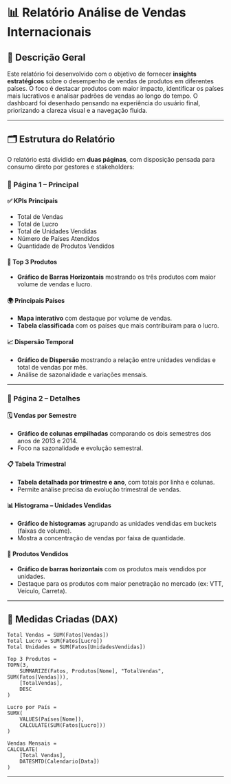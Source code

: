 # 📊 Relatório Análise de Vendas Internacionais

## 🧾 Descrição Geral

Este relatório foi desenvolvido com o objetivo de fornecer **insights estratégicos** sobre o desempenho de vendas de produtos em diferentes países. O foco é destacar produtos com maior impacto, identificar os países mais lucrativos e analisar padrões de vendas ao longo do tempo. O dashboard foi desenhado pensando na experiência do usuário final, priorizando a clareza visual e a navegação fluida.

---

## 🗂 Estrutura do Relatório

O relatório está dividido em **duas páginas**, com disposição pensada para consumo direto por gestores e stakeholders:

### 📄 Página 1 – Principal

#### ✅ KPIs Principais  
- Total de Vendas  
- Total de Lucro  
- Total de Unidades Vendidas  
- Número de Países Atendidos  
- Quantidade de Produtos Vendidos  

#### 🥇 Top 3 Produtos  
- **Gráfico de Barras Horizontais** mostrando os três produtos com maior volume de vendas e lucro.

#### 🌍 Principais Países  
- **Mapa interativo** com destaque por volume de vendas.  
- **Tabela classificada** com os países que mais contribuíram para o lucro.

#### 📈 Dispersão Temporal  
- **Gráfico de Dispersão** mostrando a relação entre unidades vendidas e total de vendas por mês.  
- Análise de sazonalidade e variações mensais.

---

### 📄 Página 2 – Detalhes

#### 🗓 Vendas por Semestre  
- **Gráfico de colunas empilhadas** comparando os dois semestres dos anos de 2013 e 2014.  
- Foco na sazonalidade e evolução semestral.

#### 📋 Tabela Trimestral  
- **Tabela detalhada por trimestre e ano**, com totais por linha e colunas.  
- Permite análise precisa da evolução trimestral de vendas.

#### 📊 Histograma – Unidades Vendidas  
- **Gráfico de histogramas** agrupando as unidades vendidas em buckets (faixas de volume).  
- Mostra a concentração de vendas por faixa de quantidade.

#### 🔢 Produtos Vendidos  
- **Gráfico de barras horizontais** com os produtos mais vendidos por unidades.  
- Destaque para os produtos com maior penetração no mercado (ex: VTT, Veículo, Carreta).

---

## 🧮 Medidas Criadas (DAX)

```DAX
Total Vendas = SUM(Fatos[Vendas])
Total Lucro = SUM(Fatos[Lucro])
Total Unidades = SUM(Fatos[UnidadesVendidas])

Top 3 Produtos = 
TOPN(3, 
    SUMMARIZE(Fatos, Produtos[Nome], "TotalVendas", SUM(Fatos[Vendas])), 
    [TotalVendas], 
    DESC
)

Lucro por País = 
SUMX(
    VALUES(Países[Nome]),
    CALCULATE(SUM(Fatos[Lucro]))
)

Vendas Mensais = 
CALCULATE(
    [Total Vendas],
    DATESMTD(Calendario[Data])
)
```

---